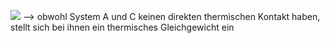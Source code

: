 ![](Pasted%20image%2020240405173140.png)
--> obwohl System A und C keinen direkten thermischen Kontakt haben, stellt sich bei ihnen ein thermisches Gleichgewicht ein  